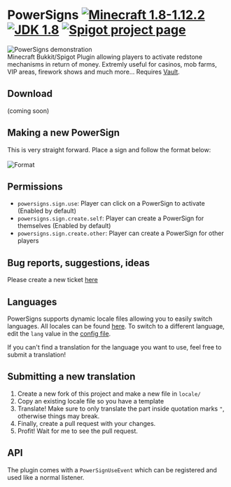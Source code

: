 # PowerSigns [![Minecraft 1.8-1.12.2](https://img.shields.io/badge/Minecraft-1.8--1.12.2-red.svg)](#) [![JDK 1.8](https://img.shields.io/badge/JDK-1.8-blue.svg)](#) [![Spigot project page](https://img.shields.io/badge/Spigot-Project%20Page-yellow.svg)](https://www.spigotmc.org/)
![PowerSigns demonstration](https://i.imgur.com/BUuEPDe.png)<br>
Minecraft Bukkit/Spigot Plugin allowing players to activate redstone mechanisms in return of money. Extremly useful for casinos, mob farms, VIP areas, firework shows and much more...
Requires [Vault](https://www.spigotmc.org/resources/vault.41918/).

## Download
(coming soon)

## Making a new PowerSign
This is very straight forward. Place a sign and follow the format below:<br><br>
![Format](https://image.prntscr.com/image/QJZFxVHXTB6bksC2JoTYWw.png)

## Permissions
- ``powersigns.sign.use``: Player can click on a PowerSign to activate (Enabled by default) 
- ``powersigns.sign.create.self``: Player can create a PowerSign for themselves (Enabled by default)
- ``powersigns.sign.create.other``: Player can create a PowerSign for other players

## Bug reports, suggestions, ideas
Please create a new ticket [here](https://github.com/hallopiu/PowerSigns/issues)

## Languages
PowerSigns supports dynamic locale files allowing you to easily switch languages. All locales can be found [here](https://github.com/hallopiu/PowerSigns/tree/master/src/locale). To switch to a different language, edit the ``lang`` value in the [config file](https://github.com/hallopiu/PowerSigns/blob/master/src/config.yml).

If you can't find a translation for the language you want to use, feel free to submit a translation!

## Submitting a new translation
1. Create a new fork of this project and make a new file in ``locale/`` 
2. Copy an existing locale file so you have a template
3. Translate!
Make sure to only translate the part inside quotation marks ``"``, otherwise things may break.
4. Finally, create a pull request with your changes.
5. Profit! Wait for me to see the pull request.

## API
The plugin comes with a ``PowerSignUseEvent`` which can be registered and used like a normal listener.
